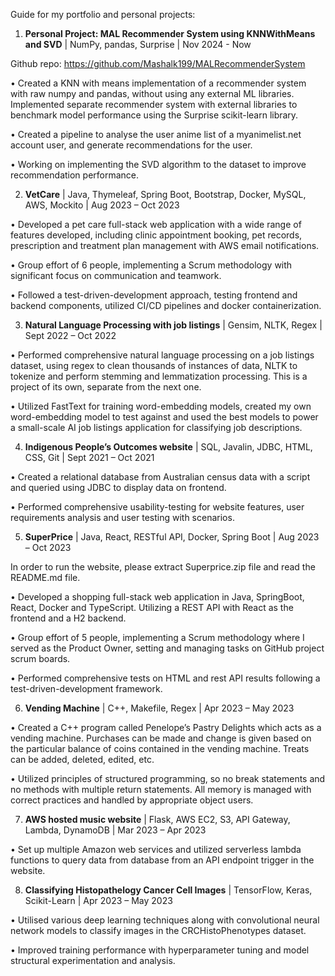 Guide for my portfolio and personal projects:

1. **Personal Project: MAL Recommender System using KNNWithMeans and SVD** | NumPy, pandas, Surprise | Nov 2024 - Now

Github repo: https://github.com/Mashalk199/MALRecommenderSystem

• Created a KNN with means implementation of a recommender system with raw numpy and pandas, without using any external ML libraries. Implemented separate recommender system with external libraries to benchmark model performance using the Surprise scikit-learn library. 

• Created a pipeline to analyse the user anime list of a myanimelist.net account user, and generate recommendations for the user.

• Working on implementing the SVD algorithm to the dataset to improve recommendation performance.


2. **VetCare** | Java, Thymeleaf, Spring Boot, Bootstrap, Docker, MySQL, AWS, Mockito | Aug 2023 – Oct 2023

• Developed a pet care full-stack web application with a wide range of features developed, including clinic appointment booking, pet records, prescription and treatment plan management with AWS email notifications.

• Group effort of 6 people, implementing a Scrum methodology with significant focus on communication and
teamwork.

• Followed a test-driven-development approach, testing frontend and backend components, utilized CI/CD
pipelines and docker containerization.

3. **Natural Language Processing with job listings** | Gensim, NLTK, Regex | Sept 2022 – Oct 2022

• Performed comprehensive natural language processing on a job listings dataset, using regex to clean thousands of
instances of data, NLTK to tokenize and perform stemming and lemmatization processing. This is a project of its own, separate from the next one.

• Utilized FastText for training word-embedding models, created my own word-embedding model to test against and
used the best models to power a small-scale AI job listings application for classifying job descriptions.

4. **Indigenous People’s Outcomes website** | SQL, Javalin, JDBC, HTML, CSS, Git | Sept 2021 – Oct 2021

• Created a relational database from Australian census data with a script and queried using JDBC to display data on
frontend.

• Performed comprehensive usability-testing for website features, user requirements analysis and user testing with
scenarios.

5. **SuperPrice** | Java, React, RESTful API, Docker, Spring Boot | Aug 2023 – Oct 2023

In order to run the website, please extract Superprice.zip file and read the README.md file.

• Developed a shopping full-stack web application in Java, SpringBoot, React, Docker and TypeScript. Utilizing a
REST API with React as the frontend and a H2 backend.

• Group effort of 5 people, implementing a Scrum methodology where I served as the Product Owner, setting and
managing tasks on GitHub project scrum boards.

• Performed comprehensive tests on HTML and rest API results following a test-driven-development framework.

6. **Vending Machine** | C++, Makefile, Regex | Apr 2023 – May 2023

• Created a C++ program called Penelope’s Pastry Delights which acts as a vending machine. Purchases can be made and change is given based on the particular balance of coins
contained in the vending machine. Treats can be added, deleted, edited, etc.

• Utilized principles of structured programming, so no break statements and no methods with multiple return
statements. All memory is managed with correct practices and handled by appropriate object users.

7. **AWS hosted music website** | Flask, AWS EC2, S3, API Gateway, Lambda, DynamoDB | Mar 2023 – Apr 2023

• Set up multiple Amazon web services and utilized serverless lambda functions to query data from database from
an API endpoint trigger in the website.

8. **Classifying Histopathelogy Cancer Cell Images** | TensorFlow, Keras, Scikit-Learn | Apr 2023 – May 2023

• Utilised various deep learning techniques along with convolutional neural network models to classify images in
the CRCHistoPhenotypes dataset.

• Improved training performance with hyperparameter tuning and model structural experimentation and
analysis.

